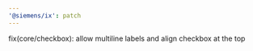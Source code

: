 ```yaml
---
'@siemens/ix': patch
---
```


fix(core/checkbox): allow multiline labels and align checkbox at the top

